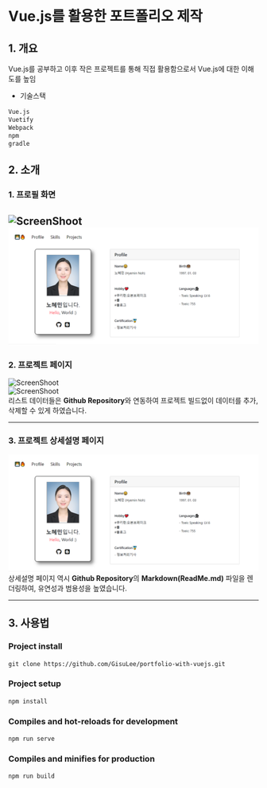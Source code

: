 Vue.js를 활용한 포트폴리오 제작
=======================
## 1. 개요
Vue.js를 공부하고 이후 작은 프로젝트를 통해 직접 활용함으로서 Vue.js에 대한 이해도를 높임
- 기술스택
```
Vue.js
Vuetify
Webpack
npm 
gradle
```

## 2. 소개   
### 1. 프로필 화면   
![ScreenShoot](https://raw.githubusercontent.com/HyeminNoh/VuesStudy/master/hyem-portfolio/screenshoot.png)     
![ScreenShoot](https://raw.githubusercontent.com/HyeminNoh/VuejsStudy/master/hyem-portfolio/screenshoot.png)      
---------------------------------

### 2. 프로젝트 페이지
![ScreenShoot](https://raw.githubusercontent.com/HyeminNoh/VuejsStud/master/hyem-portfolio/screenshoot.png)     
![ScreenShoot](https://raw.githubusercontent.com/HyeminNoh/VuejsStud/master/hyem-portfolio/screenshoot.png)    
리스트 데이터들은 <strong>Github Repository</strong>와 연동하여 프로젝트 빌드없이 데이터를 추가, 삭제할 수 있게 하였습니다.

---------------------------------

### 3. 프로젝트 상세설명 페이지
![ScreenShoot](https://raw.githubusercontent.com/HyeminNoh/VuejsStudy/aster/hyem-portfolio/screenshoot.png)     
상세설명 페이지 역시 <strong>Github Repository</strong>의 <strong>Markdown(ReadMe.md)</strong> 파일을 렌더링하여, 유연성과 범용성을 높였습니다.

---------------

## 3. 사용법   
### Project install
```
git clone https://github.com/GisuLee/portfolio-with-vuejs.git 
```
### Project setup
```
npm install
```

### Compiles and hot-reloads for development
```
npm run serve
```

### Compiles and minifies for production
```
npm run build
```

